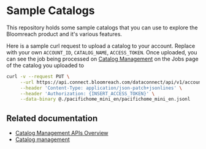 # Sample Catalogs

This repository holds some sample catalogs that you can use to explore the Bloomreach product and it's various features. 

Here is a sample curl request to upload a catalog to your account. Replace with your own `ACCOUNT_ID`, `CATALOG_NAME`, `ACCESS_TOKEN`. Once uploaded, you can see the job being processed on [Catalog Management](https://tools.bloomreach.com/navapp/discovery/catalogs/) on the Jobs page of the catalog you uploaded to

```bash
curl -v --request PUT \
     --url https://api.connect.bloomreach.com/dataconnect/api/v1/accounts/{INSERT_ACCOUNT_ID}/catalogs/{INSERT_CATALOG_NAME}/products \
     --header 'Content-Type: application/json-patch+jsonlines' \
     --header 'Authorization: {INSERT_ACCESS_TOKEN}' \
     --data-binary @./pacifichome_mini_en/pacifichome_mini_en.jsonl
```

## Related documentation
- [Catalog Management APIs Overview](https://documentation.bloomreach.com/discovery/reference/api-based-catalog-data-management)
- [Catalog management](https://documentation.bloomreach.com/discovery/docs/catalog-management)
